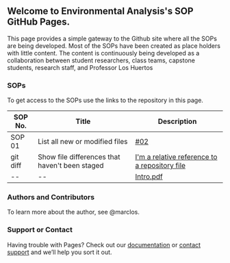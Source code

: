 ## Welcome to Environmental Analysis's SOP GitHub Pages.

This page provides a simple gateway to the Github site where all the SOPs are being developed. Most of the SOPs have been created as place holders with little content. The content is continuously being developed as a collaboration between student researchers, class teams, capstone students, research staff, and Professor Los Huertos

### SOPs

To get access to the SOPs use the links to the repository in this page. 

| SOP No. | Title | Description |
| --- | --- | --- |
| SOP 01 | List all new or modified files | [#02](https://github.com/marclos/SOPs/raw/master/02_Handling_of_Hazardous_Materials/Hazardous_Materials_v02.pdf) |
| git diff | Show file differences that haven't been staged | [I'm a relative reference to a repository file](../blob/master/01_Laboratory_Safety/Laboratory_Safety_v03.pdf) |
|--|--|[Intro.pdf](http://marclos.github.io/SOPs/docs//02_Handling_of_Hazardous_Materials/Hazardous_Materials_v02.pdf)
### Authors and Contributors

To learn more about the author, see @marclos.

### Support or Contact
Having trouble with Pages? Check out our [documentation](https://help.github.com/pages) or [contact support](https://github.com/contact) and we’ll help you sort it out.
